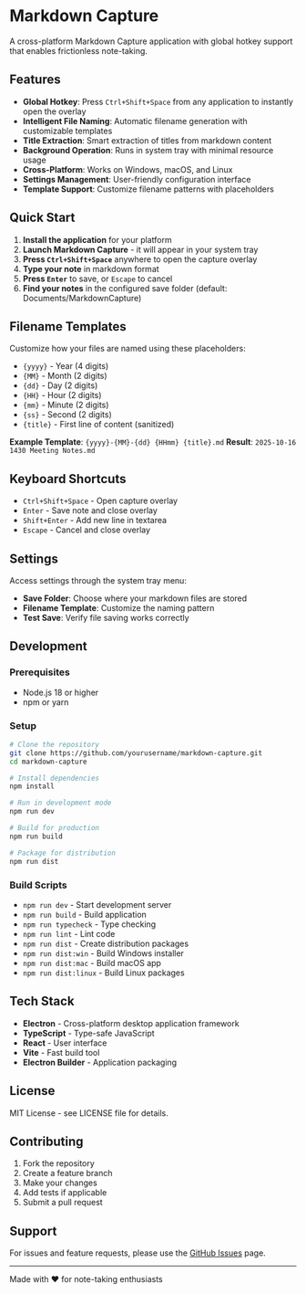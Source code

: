 # Markdown Capture

A cross-platform Markdown Capture application with global hotkey support that enables frictionless note-taking.

## Features

- **Global Hotkey**: Press `Ctrl+Shift+Space` from any application to instantly open the overlay
- **Intelligent File Naming**: Automatic filename generation with customizable templates
- **Title Extraction**: Smart extraction of titles from markdown content
- **Background Operation**: Runs in system tray with minimal resource usage
- **Cross-Platform**: Works on Windows, macOS, and Linux
- **Settings Management**: User-friendly configuration interface
- **Template Support**: Customize filename patterns with placeholders

## Quick Start

1. **Install the application** for your platform
2. **Launch Markdown Capture** - it will appear in your system tray
3. **Press `Ctrl+Shift+Space`** anywhere to open the capture overlay
4. **Type your note** in markdown format
5. **Press `Enter`** to save, or `Escape` to cancel
6. **Find your notes** in the configured save folder (default: Documents/MarkdownCapture)

## Filename Templates

Customize how your files are named using these placeholders:

- `{yyyy}` - Year (4 digits)
- `{MM}` - Month (2 digits)
- `{dd}` - Day (2 digits)
- `{HH}` - Hour (2 digits)
- `{mm}` - Minute (2 digits)
- `{ss}` - Second (2 digits)
- `{title}` - First line of content (sanitized)

**Example Template**: `{yyyy}-{MM}-{dd} {HHmm} {title}.md`
**Result**: `2025-10-16 1430 Meeting Notes.md`

## Keyboard Shortcuts

- `Ctrl+Shift+Space` - Open capture overlay
- `Enter` - Save note and close overlay
- `Shift+Enter` - Add new line in textarea
- `Escape` - Cancel and close overlay

## Settings

Access settings through the system tray menu:

- **Save Folder**: Choose where your markdown files are stored
- **Filename Template**: Customize the naming pattern
- **Test Save**: Verify file saving works correctly

## Development

### Prerequisites

- Node.js 18 or higher
- npm or yarn

### Setup

```bash
# Clone the repository
git clone https://github.com/yourusername/markdown-capture.git
cd markdown-capture

# Install dependencies
npm install

# Run in development mode
npm run dev

# Build for production
npm run build

# Package for distribution
npm run dist
```

### Build Scripts

- `npm run dev` - Start development server
- `npm run build` - Build application
- `npm run typecheck` - Type checking
- `npm run lint` - Lint code
- `npm run dist` - Create distribution packages
- `npm run dist:win` - Build Windows installer
- `npm run dist:mac` - Build macOS app
- `npm run dist:linux` - Build Linux packages

## Tech Stack

- **Electron** - Cross-platform desktop application framework
- **TypeScript** - Type-safe JavaScript
- **React** - User interface
- **Vite** - Fast build tool
- **Electron Builder** - Application packaging

## License

MIT License - see LICENSE file for details.

## Contributing

1. Fork the repository
2. Create a feature branch
3. Make your changes
4. Add tests if applicable
5. Submit a pull request

## Support

For issues and feature requests, please use the [GitHub Issues](https://github.com/yourusername/markdown-capture/issues) page.

---

Made with ❤️ for note-taking enthusiasts